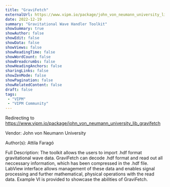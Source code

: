 ```yaml
---
title: "GraviFetch"
externalUrl: https://www.vipm.io/package/john_von_neumann_university_lib_gravifetch
date: 2022-12-19
summary: "Gravitational Wave Handler Toolkit"
showSummary: true
showAuthor: false
showEdit: false
showData: false
showViews: false
showReadingTime: false
showWordCount: false
showBreadcrumbs: false
showHeadingAnchors: false
sharingLinks: false
showZenMode: false
showPagination: false
showRelatedContent: false
draft: false
tags:
 - "VIPM"
 - "VIPM Community"
---
```


Redirecting to https://www.vipm.io/package/john_von_neumann_university_lib_gravifetch

Vendor: John von Neumann University

Author(s): Attila Faragó
 
Full Description:
The toolkit allows the users to import .hdf format gravitational wave data. GraviFetch can decode .hdf format and read out all neccessary information, which has been compressed in the .hdf file. LabView interface allows management of these data and enables signal processing and further mathematical, physical operations with the read data. Example VI is provided to showcase the abilities of GraviFetch.